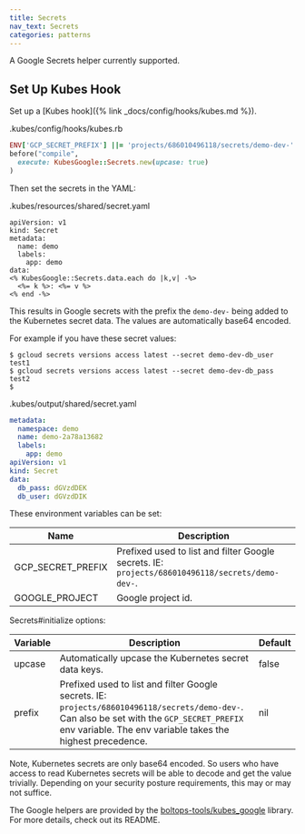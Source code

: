 ```yaml
---
title: Secrets
nav_text: Secrets
categories: patterns
---
```


A Google Secrets helper currently supported.

## Set Up Kubes Hook

Set up a [Kubes hook]({% link _docs/config/hooks/kubes.md %}).

.kubes/config/hooks/kubes.rb

```ruby
ENV['GCP_SECRET_PREFIX'] ||= 'projects/686010496118/secrets/demo-dev-'
before("compile",
  execute: KubesGoogle::Secrets.new(upcase: true)
)
```

Then set the secrets in the YAML:

.kubes/resources/shared/secret.yaml

```
apiVersion: v1
kind: Secret
metadata:
  name: demo
  labels:
    app: demo
data:
<% KubesGoogle::Secrets.data.each do |k,v| -%>
  <%= k %>: <%= v %>
<% end -%>
```

This results in Google secrets with the prefix the `demo-dev-` being added to the Kubernetes secret data.  The values are automatically base64 encoded.

For example if you have these secret values:

    $ gcloud secrets versions access latest --secret demo-dev-db_user
    test1
    $ gcloud secrets versions access latest --secret demo-dev-db_pass
    test2
    $

.kubes/output/shared/secret.yaml

```yaml
metadata:
  namespace: demo
  name: demo-2a78a13682
  labels:
    app: demo
apiVersion: v1
kind: Secret
data:
  db_pass: dGVzdDEK
  db_user: dGVzdDIK
```

These environment variables can be set:

Name | Description
---|---
GCP_SECRET_PREFIX | Prefixed used to list and filter Google secrets. IE: `projects/686010496118/secrets/demo-dev-`.
GOOGLE_PROJECT | Google project id.

Secrets#initialize options:

Variable | Description | Default
---|---|---
upcase | Automatically upcase the Kubernetes secret data keys. | false
prefix | Prefixed used to list and filter Google secrets. IE: `projects/686010496118/secrets/demo-dev-`. Can also be set with the `GCP_SECRET_PREFIX` env variable. The env variable takes the highest precedence. | nil

Note, Kubernetes secrets are only base64 encoded. So users who have access to read Kubernetes secrets will be able to decode and get the value trivially. Depending on your security posture requirements, this may or may not suffice.

The Google helpers are provided by the [boltops-tools/kubes_google](https://github.com/boltops-tools/kubes_google) library. For more details, check out its README.
